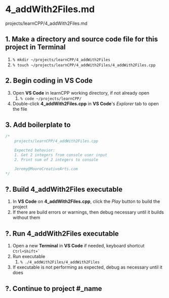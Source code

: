 # 4_addWith2Files.md

projects/learnCPP/4_addWith2Files.md

## 1. Make a directory and source code file for this project in **Terminal**
1. `% mkdir ~/projects/learnCPP/4_addWith2Files`
2. `% touch ~/projects/learnCPP/4_addWith2Files/4_addWith2Files.cpp`

## 2. Begin coding in **VS Code**
3. Open **VS Code** in learnCPP working directory, if not already open
    1. `% code ~/projects/learnCPP/`
4. Double-click **4_addWith2Files.cpp** in **VS Code**'s *Explorer* tab to open the file

## 3. Add boilerplate to 
```c++
/* 
    projects/learnCPP/4_addWith2Files.cpp

    Expected behavior:
    1. Get 2 integers from console user input
    2. Print sum of 2 integers to console

    Jeremy@MooreCreativeArts.com
*/
```



## ?. Build **4_addWith2Files** executable
1. In **VS Code** on **4_addWith2Files.cpp**, click the *Play* button to build the project
2. If there are build errors or warnings, then debug necessary until it builds without them

## ?. Run **4_addWith2Files** executable
1. Open a new **Terminal** in **VS Code** if needed, keyboard shortcut ``Ctrl+Shift+` ``
2. Run executable
    1. `% ./4_addWith2Files/4_addWith2Files`
3. If executable is not performing as expected, debug as necessary until it does

## ?. Continue to project #_name